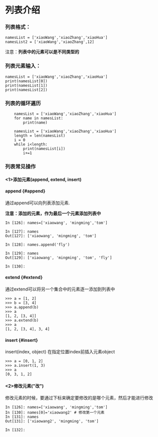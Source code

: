 # 列表介绍

### 列表格式：

```
namesList = ['xiaoWang','xiaoZhang','xiaoHua']
namesList2 = ['xiaoWang','xiaoZhang',12]
```

注意：**列表中的元素可以是不同类型的**

### 列表元素输入：

```
namesList = ['xiaoWang','xiaoZhang','xiaoHua']
print(namesList[0])
print(namesList[1])
print(namesList[2])
```

### 列表的循环遍历

```
    namesList = ['xiaoWang','xiaoZhang','xiaoHua']
    for name in namesList:
        print(name)
```

```
    namesList = ['xiaoWang','xiaoZhang','xiaoHua']
    length = len(namesList)
    i = 0
    while i<length:
        print(namesList[i])
        i+=1
```

### 列表常见操作

#### &lt;1&gt;添加元素\(append, extend, insert\)

#### append {#append}

通过append可以向列表添加元素.

**注意：添加的元素，作为最后一个元素添加列表中**

```
In [126]: names=['xiaowang', 'mingming','tom']

In [127]: names
Out[127]: ['xiaowang', 'mingming', 'tom']

In [128]: names.append('fly')

In [129]: names
Out[129]: ['xiaowang', 'mingming', 'tom', 'fly']

In [130]:
```

#### extend {#extend}

通过extend可以将另一个集合中的元素逐一添加到列表中

```
>>> a = [1, 2]
>>> b = [3, 4]
>>> a.append(b)
>>> a
[1, 2, [3, 4]]
>>> a.extend(b)
>>> a
[1, 2, [3, 4], 3, 4]
```

#### insert {#insert}

insert\(index, object\) 在指定位置index前插入元素object

```
>>> a = [0, 1, 2]
>>> a.insert(1, 3)
>>> a
[0, 3, 1, 2]
```

#### &lt;2&gt;修改元素\("改"\)

修改元素的时候，要通过下标来确定要修改的是哪个元素，然后才能进行修改

```
In [126]: names=['xiaowang', 'mingming','tom']
In [130]: names[0]='xiaowang2' # 修改第一个元素
In [131]: names
Out[131]: ['xiaowang2', 'mingming', 'tom']

In [132]:
```



